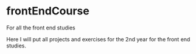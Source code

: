 # frontEndCourse
For all the front end studies

Here I will put all projects and exercises for the 2nd year for the front end studies.